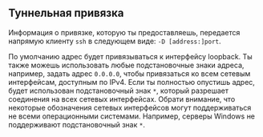 ## Туннельная привязка

Информация о привязке, которую ты предоставляешь, передается напрямую клиенту `ssh` в следующем виде: `-D [address:]port`.

По умолчанию адрес будет привязываться к интерфейсу loopback. Ты также можешь использовать любые подстановочные знаки адреса, например, задать адрес `0.0.0.0`, чтобы привязаться ко всем сетевым интерфейсам, доступным по IPv4. Если ты полностью опустишь адрес, будет использован подстановочный знак `*`, который разрешает соединения на всех сетевых интерфейсах. Обрати внимание, что некоторые обозначения сетевых интерфейсов могут поддерживаться не всеми операционными системами. Например, серверы Windows не поддерживают подстановочный знак `*`.
